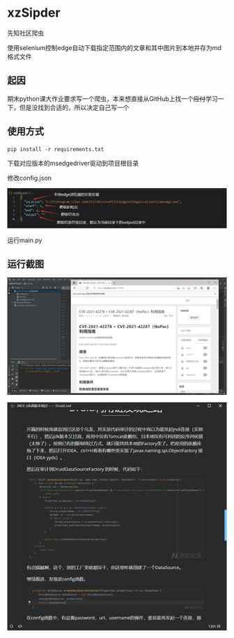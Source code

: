 # xzSipder

先知社区爬虫

使用selenium控制edge自动下载指定范围内的文章和其中图片到本地并存为md格式文件

## 起因

期末python课大作业要求写一个爬虫，本来想直接从GitHub上找一个~~应付~~学习一下，但是没找到合适的，所以决定自己写一个

## 使用方式

`pip install -r requirements.txt`

下载对应版本的msedgedriver驱动到项目根目录

修改config.json

![image-20211227191342655](images/image-1.png)

运行main.py

## 运行截图

![image-20211227191753421](images/image-2.png)

![image-20211227191913456](images/image-3.png)